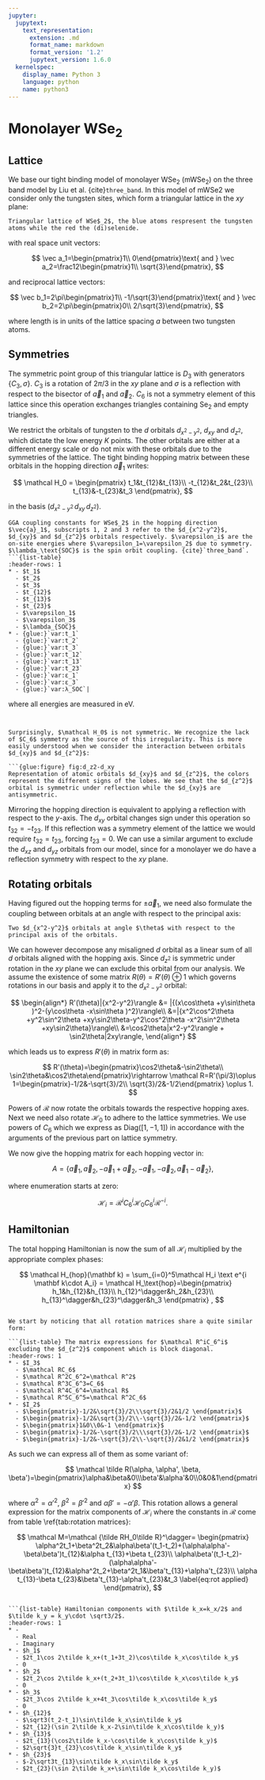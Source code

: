 ```yaml
---
jupyter:
  jupytext:
    text_representation:
      extension: .md
      format_name: markdown
      format_version: '1.2'
      jupytext_version: 1.6.0
  kernelspec:
    display_name: Python 3
    language: python
    name: python3
---
```


# Monolayer WSe$_2$


## Lattice
We base our tight binding model of monolayer WSe$_2$ (mWSe$_2$) on the three band model by Liu et al. {cite}`three_band`. In this model of mWSe2 we consider only the tungsten sites, which form a triangular lattice in the $xy$ plane: 


```{glue:figure} fig:lattice
Triangular lattice of WSe$_2$, the blue atoms respresent the tungsten atoms while the red the (di)selenide.
```

with real space unit vectors:

$$
\vec a_1=\begin{pmatrix}1\\ 0\end{pmatrix}\text{ and } \vec a_2=\frac12\begin{pmatrix}1\\ \sqrt{3}\end{pmatrix},    
$$

and reciprocal lattice vectors:

$$
\vec b_1=2\pi\begin{pmatrix}1\\ -1/\sqrt{3}\end{pmatrix}\text{ and } \vec b_2=2\pi\begin{pmatrix}0\\ 2/\sqrt{3}\end{pmatrix},    
$$

where length is in units of the lattice spacing $a$ between two tungsten atoms.


## Symmetries

The symmetric point group of this triangular lattice is $D_3$ with generators $\{C_3, \sigma\}$. $C_3$ is a rotation of $2\pi/3$ in the $xy$ plane and $\sigma$ is a reflection with respect to the bisector of $\vec a_1$ and $\vec a_2$. $C_6$ is not a symmetry element of this lattice since this operation exchanges triangles containing Se$_2$ and empty triangles.

We restrict the orbitals of tungsten to the $d$ orbitals $d_{x^2-y^2}$, $d_{xy}$ and $d_{z^2}$, which dictate the low energy $K$ points. The other orbitals are either at a different energy scale or do not mix with these orbitals due to the symmetries of the lattice. The tight binding hopping matrix between these orbitals in the hopping direction $\vec a_1$ writes:

$$
    \mathcal H_0 = \begin{pmatrix}
        t_1&t_{12}&t_{13}\\
        -t_{12}&t_2&t_{23}\\
        t_{13}&-t_{23}&t_3
    \end{pmatrix},
$$

in the basis $(d_{x^2-y^2}\, d_{xy}\,d_{z^2})$.


```{admonition} GGA coupling constants in eV
GGA coupling constants for WSe$_2$ in the hopping direction $\vec{a}_1$, subscripts 1, 2 and 3 refer to the $d_{x^2-y^2}$, $d_{xy}$ and $d_{z^2}$ orbitals respectively. $\varepsilon_i$ are the on-site energies where $\varepsilon_1=\varepsilon_2$ due to symmetry. $\lambda_\text{SOC}$ is the spin orbit coupling. {cite}`three_band`.
```{list-table}
:header-rows: 1
* - $t_1$
  - $t_2$
  - $t_3$
  - $t_{12}$
  - $t_{13}$
  - $t_{23}$
  - $\varepsilon_1$
  - $\varepsilon_3$
  - $\lambda_{SOC}$
* - {glue:}`var:t_1`
  - {glue:}`var:t_2`
  - {glue:}`var:t_3`
  - {glue:}`var:t_12`
  - {glue:}`var:t_13`
  - {glue:}`var:t_23`
  - {glue:}`var:ε_1`
  - {glue:}`var:ε_3`
  - {glue:}`var:λ_SOC`|
```
where all energies are measured in eV. 
```


Surprisingly, $\mathcal H_0$ is not symmetric. We recognize the lack of $C_6$ symmetry as the source of this irregularity. This is more easily understood when we consider the interaction between orbitals $d_{xy}$ and $d_{z^2}$:

```{glue:figure} fig:d_z2-d_xy
Representation of atomic orbitals $d_{xy}$ and $d_{z^2}$, the colors represent the different signs of the lobes. We see that the $d_{z^2}$ orbital is symmetric under reflection while the $d_{xy}$ are antisymmetric.
```
Mirroring the hopping direction is equivalent to applying a reflection with respect to the $y$-axis. The $d_{xy}$ orbital changes sign under this operation so $t_{32}=-t_{23}$. If this reflection was a symmetry element of the lattice we would require $t_{32}=t_{23}$, forcing $t_{23}=0$. We can use a similar argument to exclude the $d_{xz}$ and $d_{yz}$ orbitals from our model, since for a monolayer we do have a reflection symmetry with respect to the $xy$ plane.


## Rotating orbitals

Having figured out the hopping terms for $\pm\vec a_1$, we need also formulate the coupling between orbitals at an angle with respect to the principal axis:

```{glue:figure} fig:rotate_orbital
Two $d_{x^2-y^2}$ orbitals at angle $\theta$ with respect to the principal axis of the orbitals.
```

We can however decompose any misaligned $d$ orbital as a linear sum of all $d$ orbitals aligned with the hopping axis. Since $d_{z^2}$ is symmetric under rotation in the $xy$ plane we can exclude this orbital from our analysis. We assume the existence of some matrix $R(\theta) = R'(\theta)\oplus 1$ which governs rotations in our basis and apply it to the $d_{x^2-y^2}$ orbital:

$$
\begin{align*}
R'(\theta)|{x^2-y^2}\rangle &= |{(x\cos\theta +y\sin\theta )^2-(y\cos\theta -x\sin\theta )^2}\rangle\\
&=|{x^2\cos^2\theta +y^2\sin^2\theta +xy\sin2\theta-y^2\cos^2\theta -x^2\sin^2\theta +xy\sin2\theta}\rangle\\
&=\cos2\theta|x^2-y^2\rangle + \sin2\theta|2xy\rangle,
\end{align*}
$$

which leads us to express $R'(\theta)$ in matrix form as:

$$
R'(\theta)=\begin{pmatrix}\cos2\theta&-\sin2\theta\\ \sin2\theta&\cos2\theta\end{pmatrix}\rightarrow \mathcal R=R'(\pi/3)\oplus 1=\begin{pmatrix}-1/2&-\sqrt{3}/2\\ \sqrt{3}/2&-1/2\end{pmatrix} \oplus 1.
$$

Powers of $\mathcal R$ now rotate the orbitals towards the respective hopping axes. Next we need also rotate $\mathcal H_0$ to adhere to the lattice symmetries. We use powers of $C_6$ which we express as $\text{Diag}([1, -1, 1])$ in accordance with the arguments of the previous part on lattice symmetry. 

We now give the hopping matrix for each hopping vector in: 

$$A = \{ \vec a_1, \vec a_2, -\vec a_1+\vec a_2, -\vec a_1, -\vec a_2, \vec a_1-\vec a_2 \} ,$$ 

where enumeration starts at zero:

$$
\mathcal H_i = \mathcal R^i C_6^i \mathcal H_0C_6^i \mathcal R^{-i}.
$$


## Hamiltonian

The total hopping Hamiltonian is now the sum of all $\mathcal H_i$ multiplied by the appropriate complex phases:

$$
\mathcal H_{hop}(\mathbf k) = \sum_{i=0}^5\mathcal H_i \text e^{i \mathbf k\cdot A_i} =     \mathcal H_\text{hop}=\begin{pmatrix}
        h_1&h_{12}&h_{13}\\ h_{12}^\dagger&h_2&h_{23}\\
        h_{13}^\dagger&h_{23}^\dagger&h_3
    \end{pmatrix} ,
$$

```{dropdown} with: (click dropdown for justification)

We start by noticing that all rotation matrices share a quite similar form:

```{list-table} The matrix expressions for $\mathcal R^iC_6^i$ excluding the $d_{z^2}$ component which is block diagonal.
:header-rows: 1
* - $I_3$
  - $\mathcal RC_6$
  - $\mathcal R^2C_6^2=\mathcal R^2$
  - $\mathcal R^3C_6^3=C_6$
  - $\mathcal R^4C_6^4=\mathcal R$
  - $\mathcal R^5C_6^5=\mathcal R^2C_6$
* - $I_2$
  - $\begin{pmatrix}-1/2&\sqrt{3}/2\\\sqrt{3}/2&1/2 \end{pmatrix}$
  - $\begin{pmatrix}-1/2&\sqrt{3}/2\\-\sqrt{3}/2&-1/2 \end{pmatrix}$
  - $\begin{pmatrix}1&0\\0&-1 \end{pmatrix}$
  - $\begin{pmatrix}-1/2&-\sqrt{3}/2\\\sqrt{3}/2&-1/2 \end{pmatrix}$
  - $\begin{pmatrix}-1/2&-\sqrt{3}/2\\-\sqrt{3}/2&1/2 \end{pmatrix}$ 
```
As such we can express all of them as some variant of:

$$
\mathcal \tilde R(\alpha, \alpha', \beta, \beta')=\begin{pmatrix}\alpha&\beta&0\\\beta'&\alpha'&0\\0&0&1\end{pmatrix}
$$

where $\alpha^2=\alpha'^2$, $\beta^2=\beta'^2$ and $\alpha\beta'=-\alpha'\beta$. This rotation allows a general expression for the matrix components of $\mathcal H_i$ where the constants in $\mathcal R$ come from table \ref{tab:rotation matrices}:

$$
    \mathcal M=\mathcal {\tilde RH_0\tilde R}^\dagger=
    \begin{pmatrix}
        \alpha^2t_1+\beta^2t_2&\alpha\beta'(t_1-t_2)+(\alpha\alpha'-\beta\beta')t_{12}&\alpha t_{13}+\beta t_{23}\\
        \alpha\beta'(t_1-t_2)-(\alpha\alpha'-\beta\beta')t_{12}&\alpha^2t_2+\beta^2t_1&\beta't_{13}+\alpha't_{23}\\
        \alpha t_{13}-\beta t_{23}&\beta't_{13}-\alpha't_{23}&t_3
        \label{eq:rot applied}
    \end{pmatrix},
$$

```

```{list-table} Hamiltonian components with $\tilde k_x=k_x/2$ and $\tilde k_y = k_y\cdot \sqrt3/2$.
:header-rows: 1
* -  
  - Real
  - Imaginary
* - $h_1$
  - $2t_1\cos 2\tilde k_x+(t_1+3t_2)\cos\tilde k_x\cos\tilde k_y$
  - 0
* - $h_2$
  - $2t_2\cos 2\tilde k_x+(t_2+3t_1)\cos\tilde k_x\cos\tilde k_y$
  - 0
* - $h_3$
  - $2t_3\cos 2\tilde k_x+4t_3\cos\tilde k_x\cos\tilde k_y$
  - 0
* - $h_{12}$
  - $\sqrt3(t_2-t_1)\sin\tilde k_x\sin\tilde k_y$
  - $2t_{12}(\sin 2\tilde k_x-2\sin\tilde k_x\cos\tilde k_y)$
* - $h_{13}$
  - $2t_{13}(\cos2\tilde k_x-\cos\tilde k_x\cos\tilde k_y)$
  - $2\sqrt{3}t_{23}\cos\tilde k_x\sin\tilde k_y$
* - $h_{23}$
  - $-2\sqrt3t_{13}\sin\tilde k_x\sin\tilde k_y$
  - $2t_{23}(\sin 2\tilde k_x+\sin\tilde k_x\cos\tilde k_y)$
```


```{bibliography} references.bib
```

```python

```
